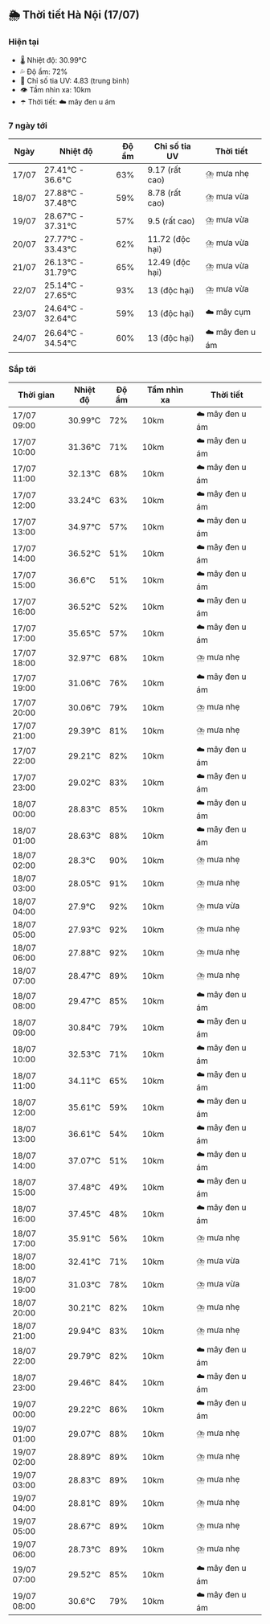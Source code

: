 ## 🌦️ Thời tiết Hà Nội (17/07)

### Hiện tại

- 🌡️ Nhiệt độ: 30.99℃
- 💦 Độ ẩm: 72%
- 🌟 Chỉ số tia UV: 4.83 (trung bình)
- 👁️ Tầm nhìn xa: 10km
- ☂️ Thời tiết: ☁️ mây đen u ám

### 7 ngày tới

| Ngày | Nhiệt độ | Độ ẩm | Chỉ số tia UV | Thời tiết |
| --- | --- | --- | --- | --- |
| 17/07 | 27.41℃ - 36.6℃ | 63% | 9.17 (rất cao) | ⛈️ mưa nhẹ |
| 18/07 | 27.88℃ - 37.48℃ | 59% | 8.78 (rất cao) | ⛈️ mưa vừa |
| 19/07 | 28.67℃ - 37.31℃ | 57% | 9.5 (rất cao) | ⛈️ mưa vừa |
| 20/07 | 27.77℃ - 33.43℃ | 62% | 11.72 (độc hại) | ⛈️ mưa vừa |
| 21/07 | 26.13℃ - 31.79℃ | 65% | 12.49 (độc hại) | ⛈️ mưa vừa |
| 22/07 | 25.14℃ - 27.65℃ | 93% | 13 (độc hại) | ⛈️ mưa vừa |
| 23/07 | 24.64℃ - 32.64℃ | 59% | 13 (độc hại) | ☁️ mây cụm |
| 24/07 | 26.64℃ - 34.54℃ | 60% | 13 (độc hại) | ☁️ mây đen u ám |

### Sắp tới

| Thời gian | Nhiệt độ | Độ ẩm | Tầm nhìn xa | Thời tiết |
| --- | --- | --- | --- | --- |
| 17/07 09:00 | 30.99℃ | 72% | 10km | ☁️ mây đen u ám |
| 17/07 10:00 | 31.36℃ | 71% | 10km | ☁️ mây đen u ám |
| 17/07 11:00 | 32.13℃ | 68% | 10km | ☁️ mây đen u ám |
| 17/07 12:00 | 33.24℃ | 63% | 10km | ☁️ mây đen u ám |
| 17/07 13:00 | 34.97℃ | 57% | 10km | ☁️ mây đen u ám |
| 17/07 14:00 | 36.52℃ | 51% | 10km | ☁️ mây đen u ám |
| 17/07 15:00 | 36.6℃ | 51% | 10km | ☁️ mây đen u ám |
| 17/07 16:00 | 36.52℃ | 52% | 10km | ☁️ mây đen u ám |
| 17/07 17:00 | 35.65℃ | 57% | 10km | ☁️ mây đen u ám |
| 17/07 18:00 | 32.97℃ | 68% | 10km | ⛈️ mưa nhẹ |
| 17/07 19:00 | 31.06℃ | 76% | 10km | ☁️ mây đen u ám |
| 17/07 20:00 | 30.06℃ | 79% | 10km | ⛈️ mưa nhẹ |
| 17/07 21:00 | 29.39℃ | 81% | 10km | ⛈️ mưa nhẹ |
| 17/07 22:00 | 29.21℃ | 82% | 10km | ☁️ mây đen u ám |
| 17/07 23:00 | 29.02℃ | 83% | 10km | ☁️ mây đen u ám |
| 18/07 00:00 | 28.83℃ | 85% | 10km | ☁️ mây đen u ám |
| 18/07 01:00 | 28.63℃ | 88% | 10km | ☁️ mây đen u ám |
| 18/07 02:00 | 28.3℃ | 90% | 10km | ⛈️ mưa nhẹ |
| 18/07 03:00 | 28.05℃ | 91% | 10km | ⛈️ mưa nhẹ |
| 18/07 04:00 | 27.9℃ | 92% | 10km | ⛈️ mưa vừa |
| 18/07 05:00 | 27.93℃ | 92% | 10km | ⛈️ mưa nhẹ |
| 18/07 06:00 | 27.88℃ | 92% | 10km | ⛈️ mưa nhẹ |
| 18/07 07:00 | 28.47℃ | 89% | 10km | ⛈️ mưa nhẹ |
| 18/07 08:00 | 29.47℃ | 85% | 10km | ☁️ mây đen u ám |
| 18/07 09:00 | 30.84℃ | 79% | 10km | ☁️ mây đen u ám |
| 18/07 10:00 | 32.53℃ | 71% | 10km | ☁️ mây đen u ám |
| 18/07 11:00 | 34.11℃ | 65% | 10km | ☁️ mây đen u ám |
| 18/07 12:00 | 35.61℃ | 59% | 10km | ☁️ mây đen u ám |
| 18/07 13:00 | 36.61℃ | 54% | 10km | ☁️ mây đen u ám |
| 18/07 14:00 | 37.07℃ | 51% | 10km | ☁️ mây đen u ám |
| 18/07 15:00 | 37.48℃ | 49% | 10km | ☁️ mây đen u ám |
| 18/07 16:00 | 37.45℃ | 48% | 10km | ☁️ mây đen u ám |
| 18/07 17:00 | 35.91℃ | 56% | 10km | ⛈️ mưa nhẹ |
| 18/07 18:00 | 32.41℃ | 71% | 10km | ⛈️ mưa vừa |
| 18/07 19:00 | 31.03℃ | 78% | 10km | ⛈️ mưa vừa |
| 18/07 20:00 | 30.21℃ | 82% | 10km | ⛈️ mưa nhẹ |
| 18/07 21:00 | 29.94℃ | 83% | 10km | ⛈️ mưa nhẹ |
| 18/07 22:00 | 29.79℃ | 82% | 10km | ☁️ mây đen u ám |
| 18/07 23:00 | 29.46℃ | 84% | 10km | ☁️ mây đen u ám |
| 19/07 00:00 | 29.22℃ | 86% | 10km | ☁️ mây đen u ám |
| 19/07 01:00 | 29.07℃ | 88% | 10km | ⛈️ mưa nhẹ |
| 19/07 02:00 | 28.89℃ | 89% | 10km | ⛈️ mưa nhẹ |
| 19/07 03:00 | 28.83℃ | 89% | 10km | ⛈️ mưa nhẹ |
| 19/07 04:00 | 28.81℃ | 89% | 10km | ⛈️ mưa nhẹ |
| 19/07 05:00 | 28.67℃ | 89% | 10km | ⛈️ mưa nhẹ |
| 19/07 06:00 | 28.73℃ | 89% | 10km | ⛈️ mưa nhẹ |
| 19/07 07:00 | 29.52℃ | 85% | 10km | ☁️ mây đen u ám |
| 19/07 08:00 | 30.6℃ | 79% | 10km | ☁️ mây đen u ám |
